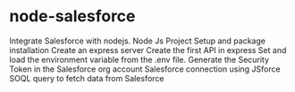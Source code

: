 # node-salesforce
Integrate Salesforce with nodejs. Node Js Project Setup and package installation  Create an express server  Create the first API in express  Set and load the environment variable from the .env file.  Generate the Security Token in the Salesforce org account  Salesforce connection using JSforce  SOQL query to fetch data from Salesforce
